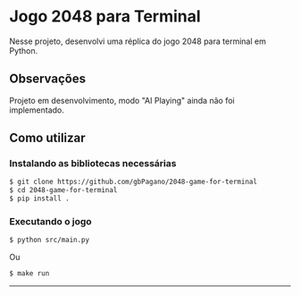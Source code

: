 # Jogo 2048 para Terminal
Nesse projeto, desenvolvi uma réplica do jogo
2048 para terminal em Python.

## Observações
Projeto em desenvolvimento, modo "AI Playing" ainda não foi implementado.

## Como utilizar
### Instalando as bibliotecas necessárias
```bash
$ git clone https://github.com/gbPagano/2048-game-for-terminal
$ cd 2048-game-for-terminal
$ pip install .
```
### Executando o jogo

```bash
$ python src/main.py
```
Ou
```bash
$ make run
```
---
